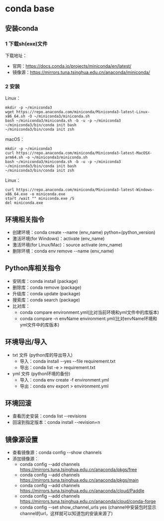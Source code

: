 # conda base

## 安装conda

### 1 下载sh(exe)文件

下载地址：

- 官网：https://docs.conda.io/projects/miniconda/en/latest/
- 镜像源：https://mirrors.tuna.tsinghua.edu.cn/anaconda/miniconda/

### 2 安装

Linux：

```shell
mkdir -p ~/miniconda3
wget https://repo.anaconda.com/miniconda/Miniconda3-latest-Linux-x86_64.sh -O ~/miniconda3/miniconda.sh
bash ~/miniconda3/miniconda.sh -b -u -p ~/miniconda3
~/miniconda3/bin/conda init bash
~/miniconda3/bin/conda init zsh
```

macOS：

```shell
mkdir -p ~/miniconda3
curl https://repo.anaconda.com/miniconda/Miniconda3-latest-MacOSX-arm64.sh -o ~/miniconda3/miniconda.sh
bash ~/miniconda3/miniconda.sh -b -u -p ~/miniconda3
~/miniconda3/bin/conda init bash
~/miniconda3/bin/conda init zsh
```

Linux：

```shell
curl https://repo.anaconda.com/miniconda/Miniconda3-latest-Windows-x86_64.exe -o miniconda.exe
start /wait "" miniconda.exe /S
del miniconda.exe
```

## 环境相关指令

- 创建环境：conda create --name (env_name) python=(python_version)
- 激活环境(for Windows)：activate (env_name)
- 激活环境(for Linux/Mac)：source activate (env_name)
- 删除环境：conda env remove --name (env_name)

## Python库相关指令

- 安转库：conda install (package)
- 删除库：conda remove (package)
- 升级库：conda update (package)
- 搜索库：conda search (package)
- 比对库：
    - conda compare environment.yml(比对当前环境和yml文件中的库版本)
    - conda compare -n envName environment.yml(比对envName环境和yml文件中的库版本)

## 环境导出/导入

- txt 文件 (python库的导出导入)
    - 导入：conda install --yes --file requirement.txt
    - 导出：conda list -e > requirement.txt
- yml 文件 (python环境的备份)
    - 导入：conda env create -f environment.yml
    - 导出：conda env export > environment.yml

## 环境回滚

- 查看历史安装：conda list --revisions
- 回滚到指定版本：conda install --revision=n

## 镜像源设置

- 查看镜像源：conda config --show channels
- 添加镜像源：
    - conda config --add channels https://mirrors.tuna.tsinghua.edu.cn/anaconda/pkgs/free
    - conda config --add channels https://mirrors.tuna.tsinghua.edu.cn/anaconda/pkgs/main
    - conda config --add channels https://mirrors.tuna.tsinghua.edu.cn/anaconda/cloud/Paddle
    - conda config --add channels https://mirrors.tuna.tsinghua.edu.cn/anaconda/cloud/conda-forge
    - conda config --set show_channel_urls yes (channel中安装包时显示channel的url，这样就可以知道包的安装来源了)
  